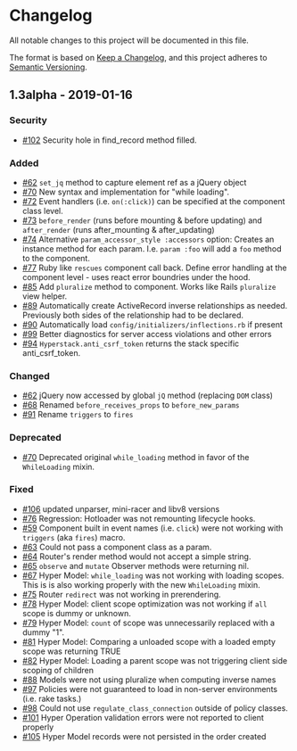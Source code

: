 # Changelog
All notable changes to this project will be documented in this file.

The format is based on [Keep a Changelog](https://keepachangelog.com/en/1.0.0/),
and this project adheres to [Semantic Versioning](https://semver.org/spec/v2.0.0.html).

## 1.3alpha - 2019-01-16
### Security  
+ [#102](https://github.com/hyperstack-org/hyperstack/issues/102) Security hole in find_record method filled.

### Added
+ [#62](https://github.com/hyperstack-org/hyperstack/issues/62) `set_jq` method to capture element ref as a jQuery object
+ [#70](https://github.com/hyperstack-org/hyperstack/issues/70) New syntax and implementation for "while loading".
+ [#72](https://github.com/hyperstack-org/hyperstack/issues/72) Event handlers (i.e. `on(:click)`) can be specified at the component class level.
+ [#73](https://github.com/hyperstack-org/hyperstack/issues/73) `before_render` (runs before mounting & before updating) and  `after_render` (runs after_mounting & after_updating)  
+ [#74](https://github.com/hyperstack-org/hyperstack/issues/74) Alternative `param_accessor_style :accessors` option: Creates an instance method for each param.  I.e. `param :foo` will add a `foo` method to the component.  
+ [#77](https://github.com/hyperstack-org/hyperstack/issues/77) Ruby like `rescues` component call back.  Define error handling at the component level - uses react error boundries under the hood.
+ [#85](https://github.com/hyperstack-org/hyperstack/issues/85) Add `pluralize` method to component.  Works like Rails `pluralize` view helper.
+ [#89](https://github.com/hyperstack-org/hyperstack/issues/89) Automatically create ActiveRecord inverse relationships as needed.  Previously both sides of the relationship had to be declared.
+ [#90](https://github.com/hyperstack-org/hyperstack/issues/90) Automatically load `config/initializers/inflections.rb` if present
+ [#99](https://github.com/hyperstack-org/hyperstack/issues/99) Better diagnostics for server access violations and other errors
+ [#94](https://github.com/hyperstack-org/hyperstack/issues/94) `Hyperstack.anti_csrf_token` returns the stack specific anti_csrf_token.

### Changed
+ [#62](https://github.com/hyperstack-org/hyperstack/issues/62) jQuery now accessed by global `jQ` method (replacing `DOM` class)
+ [#68](https://github.com/hyperstack-org/hyperstack/issues/68) Renamed `before_receives_props` to `before_new_params`
+ [#91](https://github.com/hyperstack-org/hyperstack/issues/91) Rename `triggers` to `fires`

### Deprecated
+ [#70](https://github.com/hyperstack-org/hyperstack/issues/70) Deprecated original `while_loading` method in favor of the `WhileLoading` mixin.

### Fixed
+ [#106](https://github.com/hyperstack-org/hyperstack/issues/106) updated unparser, mini-racer and libv8 versions
+ [#76](https://github.com/hyperstack-org/hyperstack/issues/76) Regression: Hotloader was not remounting lifecycle hooks.
+ [#59](https://github.com/hyperstack-org/hyperstack/issues/59) Component built in event names (i.e. `click`) were not working with `triggers` (aka `fires`) macro.
+ [#63](https://github.com/hyperstack-org/hyperstack/issues/63) Could not pass a component class as a param.
+ [#64](https://github.com/hyperstack-org/hyperstack/issues/64) Router's render method would not accept a simple string.
+ [#65](https://github.com/hyperstack-org/hyperstack/issues/65) `observe` and `mutate` Observer methods were returning nil.
+ [#67](https://github.com/hyperstack-org/hyperstack/issues/67) Hyper Model: `while_loading` was not working with loading scopes.  This is is also working properly with the new `WhileLoading` mixin.
+ [#75](https://github.com/hyperstack-org/hyperstack/issues/75) Router `redirect` was not working in prerendering.
+ [#78](https://github.com/hyperstack-org/hyperstack/issues/78) Hyper Model: client scope optimization was not working if `all` scope is dummy or unknown.
+ [#79](https://github.com/hyperstack-org/hyperstack/issues/79) Hyper Model: `count` of scope was unnecessarily replaced with a dummy "1".
+ [#81](https://github.com/hyperstack-org/hyperstack/issues/81) Hyper Model: Comparing a unloaded scope with a loaded empty scope was returning TRUE
+ [#82](https://github.com/hyperstack-org/hyperstack/issues/82) Hyper Model: Loading a parent scope was not triggering client side scoping of children
+ [#88](https://github.com/hyperstack-org/hyperstack/issues/88) Models were not using pluralize when computing inverse names
+ [#97](https://github.com/hyperstack-org/hyperstack/issues/97) Policies were not guaranteed to load in non-server environments (i.e. rake tasks.)
+ [#98](https://github.com/hyperstack-org/hyperstack/issues/98) Could not use `regulate_class_connection` outside of policy classes.
+ [#101](https://github.com/hyperstack-org/hyperstack/issues/101) Hyper Operation validation errors were not reported to client properly
+ [#105](https://github.com/hyperstack-org/hyperstack/issues/105) Hyper Model records were not persisted in the order created
